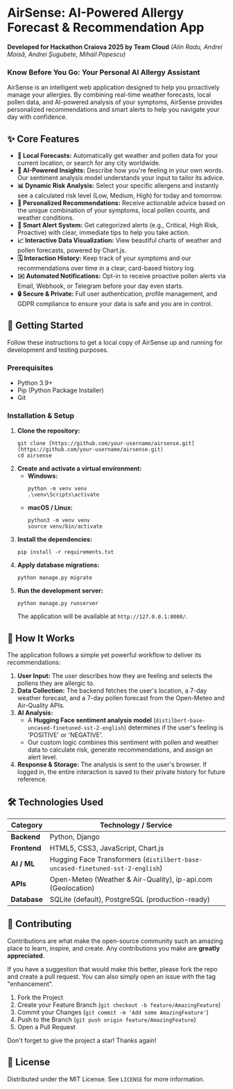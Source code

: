 # AirSense: AI-Powered Allergy Forecast & Recommendation App

**Developed for Hackathon Craiova 2025 by Team Cloud**
*(Alin Radu, Andrei Moisă, Andrei Șugubete, Mihail Popescu)*

### **Know Before You Go: Your Personal AI Allergy Assistant**

AirSense is an intelligent web application designed to help you proactively manage your allergies. By combining real-time weather forecasts, local pollen data, and AI-powered analysis of your symptoms, AirSense provides personalized recommendations and smart alerts to help you navigate your day with confidence.

## ✨ Core Features

* **📍 Local Forecasts:** Automatically get weather and pollen data for your current location, or search for any city worldwide.
* **🤖 AI-Powered Insights:** Describe how you're feeling in your own words. Our sentiment analysis model understands your input to tailor its advice.
* **📊 Dynamic Risk Analysis:** Select your specific allergens and instantly see a calculated risk level (Low, Medium, High) for today and tomorrow.
* **🌿 Personalized Recommendations:** Receive actionable advice based on the unique combination of your symptoms, local pollen counts, and weather conditions.
* **🔔 Smart Alert System:** Get categorized alerts (e.g., Critical, High Risk, Proactive) with clear, immediate tips to help you take action.
* **📈 Interactive Data Visualization:** View beautiful charts of weather and pollen forecasts, powered by Chart.js.
* **🗓️ Interaction History:** Keep track of your symptoms and our recommendations over time in a clear, card-based history log.
* **✉️ Automated Notifications:** Opt-in to receive proactive pollen alerts via Email, Webhook, or Telegram before your day even starts.
* **🔒 Secure & Private:** Full user authentication, profile management, and GDPR compliance to ensure your data is safe and you are in control.

## 🚀 Getting Started

Follow these instructions to get a local copy of AirSense up and running for development and testing purposes.

### **Prerequisites**

* Python 3.9+
* Pip (Python Package Installer)
* Git

### **Installation & Setup**

1.  **Clone the repository:**
    ```
    git clone [https://github.com/your-username/airsense.git](https://github.com/your-username/airsense.git)
    cd airsense
    ```
2.  **Create and activate a virtual environment:**
    * **Windows:**
        ```
        python -m venv venv
        .\venv\Scripts\activate
        ```
    * **macOS / Linux:**
        ```
        python3 -m venv venv
        source venv/bin/activate
        ```
3.  **Install the dependencies:**
    ```
    pip install -r requirements.txt
    ```
4.  **Apply database migrations:**
    ```
    python manage.py migrate
    ```
5.  **Run the development server:**
    ```
    python manage.py runserver
    ```
    The application will be available at `http://127.0.0.1:8000/`.

## 🔧 How It Works

The application follows a simple yet powerful workflow to deliver its recommendations:

1.  **User Input:** The user describes how they are feeling and selects the pollens they are allergic to.
2.  **Data Collection:** The backend fetches the user's location, a 7-day weather forecast, and a 7-day pollen forecast from the Open-Meteo and Air-Quality APIs.
3.  **AI Analysis:**
    * A **Hugging Face sentiment analysis model** (`distilbert-base-uncased-finetuned-sst-2-english`) determines if the user's feeling is 'POSITIVE' or 'NEGATIVE'.
    * Our custom logic combines this sentiment with pollen and weather data to calculate risk, generate recommendations, and assign an alert level.
4.  **Response & Storage:** The analysis is sent to the user's browser. If logged in, the entire interaction is saved to their private history for future reference.

## 🛠️ Technologies Used

| Category   | Technology / Service                                                                                      |
| ---------- | --------------------------------------------------------------------------------------------------------- |
| **Backend** | Python, Django                                                                                            |
| **Frontend** | HTML5, CSS3, JavaScript, Chart.js                                                                         |
| **AI / ML** | Hugging Face Transformers (`distilbert-base-uncased-finetuned-sst-2-english`)                               |
| **APIs** | Open-Meteo (Weather & Air-Quality), ip-api.com (Geolocation)                                              |
| **Database** | SQLite (default), PostgreSQL (production-ready)                                                           |

## 🤝 Contributing

Contributions are what make the open-source community such an amazing place to learn, inspire, and create. Any contributions you make are **greatly appreciated**.

If you have a suggestion that would make this better, please fork the repo and create a pull request. You can also simply open an issue with the tag "enhancement".

1.  Fork the Project
2.  Create your Feature Branch (`git checkout -b feature/AmazingFeature`)
3.  Commit your Changes (`git commit -m 'Add some AmazingFeature'`)
4.  Push to the Branch (`git push origin feature/AmazingFeature`)
5.  Open a Pull Request

Don't forget to give the project a star! Thanks again!

## 📜 License

Distributed under the MIT License. See `LICENSE` for more information.
